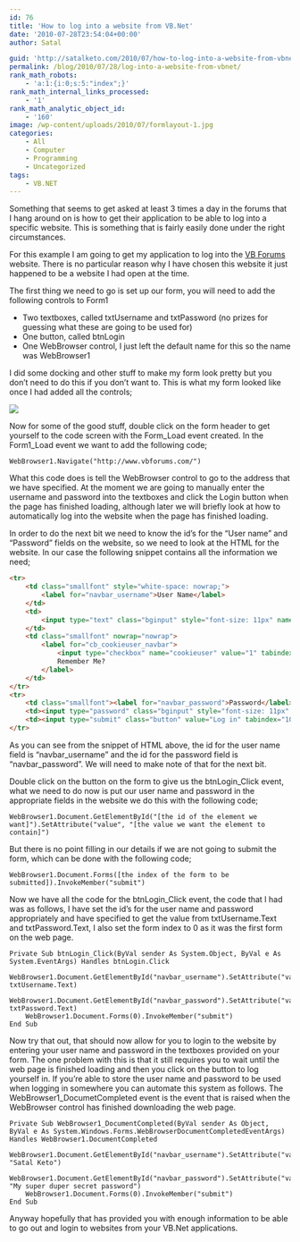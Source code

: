 ```yaml
---
id: 76
title: 'How to log into a website from VB.Net'
date: '2010-07-28T23:54:04+00:00'
author: Satal

guid: 'http://satalketo.com/2010/07/how-to-log-into-a-website-from-vbnet/'
permalink: /blog/2010/07/28/log-into-a-website-from-vbnet/
rank_math_robots:
    - 'a:1:{i:0;s:5:"index";}'
rank_math_internal_links_processed:
    - '1'
rank_math_analytic_object_id:
    - '160'
image: /wp-content/uploads/2010/07/formlayout-1.jpg
categories:
    - All
    - Computer
    - Programming
    - Uncategorized
tags:
    - VB.NET
---
```


Something that seems to get asked at least 3 times a day in the forums that I hang around on is how to get their application to be able to log into a specific website. This is something that is fairly easily done under the right circumstances.

For this example I am going to get my application to log into the [VB Forums](http://www.vbforums.com) website. There is no particular reason why I have chosen this website it just happened to be a website I had open at the time.

The first thing we need to go is set up our form, you will need to add the following controls to Form1

- Two textboxes, called txtUsername and txtPassword (no prizes for guessing what these are going to be used for)
- One button, called btnLogin
- One WebBrowser control, I just left the default name for this so the name was WebBrowser1

I did some docking and other stuff to make my form look pretty but you don’t need to do this if you don’t want to. This is what my form looked like once I had added all the controls;

![](https://samjenkins.com/wp-content/uploads/2010/07/formlayout.jpg)

Now for some of the good stuff, double click on the form header to get yourself to the code screen with the Form\_Load event created. In the Form1\_Load event we want to add the following code;

```vbnet
WebBrowser1.Navigate("http://www.vbforums.com/")
```

What this code does is tell the WebBrowser control to go to the address that we have specified. At the moment we are going to manually enter the username and password into the textboxes and click the Login button when the page has finished loading, although later we will briefly look at how to automatically log into the website when the page has finished loading.

In order to do the next bit we need to know the id’s for the “User name” and “Password” fields on the website, so we need to look at the HTML for the website. In our case the following snippet contains all the information we need;

```html
<tr>
    <td class="smallfont" style="white-space: nowrap;">
        <label for="navbar_username">User Name</label>
    </td>
    <td>
        <input type="text" class="bginput" style="font-size: 11px" name="vb_login_username" id="navbar_username" size="10" accesskey="u" tabindex="101" value="User Name" onfocus="if (this.value == 'User Name') this.value = '';" />
    </td>
    <td class="smallfont" nowrap="nowrap">
        <label for="cb_cookieuser_navbar">
            <input type="checkbox" name="cookieuser" value="1" tabindex="103" id="cb_cookieuser_navbar" accesskey="c" />
            Remember Me?
        </label>
    </td>
</tr>
<tr>
    <td class="smallfont"><label for="navbar_password">Password</label></td>
    <td><input type="password" class="bginput" style="font-size: 11px" name="vb_login_password" id="navbar_password" size="10" tabindex="102" /></td>
    <td><input type="submit" class="button" value="Log in" tabindex="104" title="Enter your username and password in the boxes provided to login, or click the 'register' button to create a profile for yourself." accesskey="s" /></td>
</tr>
```

As you can see from the snippet of HTML above, the id for the user name field is “navbar\_username” and the id for the password field is “navbar\_password”. We will need to make note of that for the next bit.

Double click on the button on the form to give us the btnLogin\_Click event, what we need to do now is put our user name and password in the appropriate fields in the website we do this with the following code;

```vbnet
WebBrowser1.Document.GetElementById("[the id of the element we want]").SetAttribute("value", "[the value we want the element to contain]")
```

But there is no point filling in our details if we are not going to submit the form, which can be done with the following code;

```vbnet
WebBrowser1.Document.Forms([the index of the form to be submitted]).InvokeMember("submit")
```

Now we have all the code for the btnLogin\_Click event, the code that I had was as follows, I have set the id’s for the user name and password appropriately and have specified to get the value from txtUsername.Text and txtPassword.Text, I also set the form index to 0 as it was the first form on the web page.

```vbnet
Private Sub btnLogin_Click(ByVal sender As System.Object, ByVal e As System.EventArgs) Handles btnLogin.Click
    WebBrowser1.Document.GetElementById("navbar_username").SetAttribute("value", txtUsername.Text)
    WebBrowser1.Document.GetElementById("navbar_password").SetAttribute("value", txtPassword.Text)
    WebBrowser1.Document.Forms(0).InvokeMember("submit")
End Sub
```

Now try that out, that should now allow for you to login to the website by entering your user name and password in the textboxes provided on your form. The one problem with this is that it still requires you to wait until the web page is finished loading and then you click on the button to log yourself in. If you’re able to store the user name and password to be used when logging in somewhere you can automate this system as follows. The WebBrowser1\_DocumetCompleted event is the event that is raised when the WebBrowser control has finished downloading the web page.

```vbnet
Private Sub WebBrowser1_DocumentCompleted(ByVal sender As Object, ByVal e As System.Windows.Forms.WebBrowserDocumentCompletedEventArgs) Handles WebBrowser1.DocumentCompleted
    WebBrowser1.Document.GetElementById("navbar_username").SetAttribute("value", "Satal Keto")
    WebBrowser1.Document.GetElementById("navbar_password").SetAttribute("value", "My super duper secret password")
    WebBrowser1.Document.Forms(0).InvokeMember("submit")
End Sub
```

Anyway hopefully that has provided you with enough information to be able to go out and login to websites from your VB.Net applications.